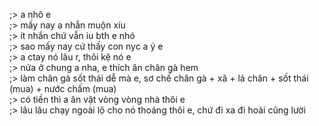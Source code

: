 ;> a nhô e<br>
;> mấy nay a nhắn muộn xíu<br>
;> ít nhắn chứ vẫn iu bth e nhó<br>
;> sao mấy nay cứ thấy con nyc a ý e<br>
;> a ctay nó lâu r, thôi kệ nó e<br>
;> nửa ở chung a nha, e thích ăn chân gà hem<br>
;> làm chân gà sốt thái dễ mà e, sơ chế chân gà + xã + lá chân + sốt thái (mua) + nước chấm (mua)<br>
;> có tiền thì a ăn vặt vòng vòng nhà thôi e<br>
;> lâu lâu chạy ngoài lộ cho nó thoáng thôi e, chứ đi xa đi hoài cũng lười
